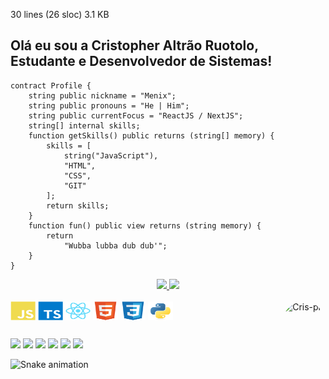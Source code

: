 30 lines (26 sloc)  3.1 KB

## Olá eu sou a Cristopher Altrão Ruotolo, Estudante e Desenvolvedor de Sistemas!
```solidity
contract Profile {
    string public nickname = "Menix";
    string public pronouns = "He | Him";
    string public currentFocus = "ReactJS / NextJS";
    string[] internal skills;
    function getSkills() public returns (string[] memory) {
        skills = [
            string("JavaScript"),
            "HTML",
            "CSS",
            "GIT"
        ];
        return skills;
    }
    function fun() public view returns (string memory) {
        return
            "Wubba lubba dub dub'";
    }
}
```
<div align="center">
  <a href="https://github.com/cristopherruotolo">
  <img height="200em" width="auto" src="https://github-readme-stats.vercel.app/api?username=cristopherruotolo&show_icons=true&theme=dracula&include_all_commits=true&count_private=true"/>
  </a>
  <a href="https://github.com/cristopherruotolo">
  <img height="200em" width="auto" src="https://github-readme-stats.vercel.app/api/top-langs/?username=cristopherruotolo&repo=cristopherruotolo&layout=compact&langs_count=7&theme=dracula"/>
  </a>
</div>
<div style="display: inline_block"><br>
  <img align="center" alt="Cris-Js" height="30" width="40" src="https://raw.githubusercontent.com/devicons/devicon/master/icons/javascript/javascript-plain.svg">
  <img align="center" alt="Cris-Ts" height="30" width="40" src="https://raw.githubusercontent.com/devicons/devicon/master/icons/typescript/typescript-plain.svg">
  <img align="center" alt="Cris-React" height="30" width="40" src="https://raw.githubusercontent.com/devicons/devicon/master/icons/react/react-original.svg">
  <img align="center" alt="Cris-HTML" height="30" width="40" src="https://raw.githubusercontent.com/devicons/devicon/master/icons/html5/html5-original.svg">
  <img align="center" alt="Cris-CSS" height="30" width="40" src="https://raw.githubusercontent.com/devicons/devicon/master/icons/css3/css3-original.svg">
  <img align="center" alt="Cris-Python" height="30" width="40" src="https://raw.githubusercontent.com/devicons/devicon/master/icons/python/python-original.svg">
  <img align="right" alt="Cris-pic" height="150" style="border-radius:50px;" src="https://upload.wikimedia.org/wikipedia/commons/thumb/2/28/HelloWorld.svg/512px-HelloWorld.svg.png?20100207111424">
</div>

##
<div> 
  <a href="https://www.youtube.com/channel/UCy4pVl_BCUWmdVA0RgOwUlg" target="_blank"><img src="https://img.shields.io/badge/YouTube-FF0000?style=for-the-badge&logo=youtube&logoColor=white" target="_blank"></a>
  <a href="https://instagram.com/cristopherruotolo" target="_blank"><img src="https://img.shields.io/badge/-Instagram-%23E4405F?style=for-the-badge&logo=instagram&logoColor=white" target="_blank"></a>
 	<a href="https://www.twitch.tv/menixnai" target="_blank"><img src="https://img.shields.io/badge/Twitch-9146FF?style=for-the-badge&logo=twitch&logoColor=white" target="_blank"></a>
 <a href="https://discord.gg/4veZ9Asm" target="_blank"><img src="https://img.shields.io/badge/Discord-7289DA?style=for-the-badge&logo=discord&logoColor=white" target="_blank"></a> 
  <a href = "mailto:cristopherruotolo@gmail.com"><img src="https://img.shields.io/badge/-Gmail-%23333?style=for-the-badge&logo=gmail&logoColor=white" target="_blank"></a>
  <a href="https://www.linkedin.com/in/cristopher-altrão-ruotolo-b09416134/" target="_blank"><img src="https://img.shields.io/badge/-LinkedIn-%230077B5?style=for-the-badge&logo=linkedin&logoColor=white" target="_blank"></a> 
 
  ![Snake animation](https://github.com/cristopherruotolo/cristopherruotolo/blob/output/github-contribution-grid-snake.svg)
 
</div>
